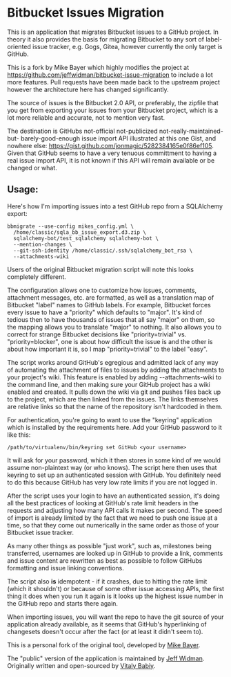 # Bitbucket Issues Migration

This is an application that migrates Bitbucket issues to a GitHub project.
In theory it also provides the basis for migrating Bitbucket to any sort of
label-oriented issue tracker, e.g. Gogs, Gitea, however currently the only
target is GitHub.

This is a fork by Mike Bayer which highly modifies the project at
https://github.com/jeffwidman/bitbucket-issue-migration to include a lot
more features.    Pull requests have been made back to the upstream project
however the architecture here has changed significantly.

The source of issues is the Bitbucket 2.0 API, or preferably, the zipfile
that you get from exporting your issues from your Bitbucket project, which
is a lot more reliable and accurate, not to mention very fast.

The destination is GitHubs not-official not-publicized not-really-maintained-but-
barely-good-enough issue import API illustrated at this one Gist, and nowhere
else:  https://gist.github.com/jonmagic/5282384165e0f86ef105.    Given that
GitHub seems to have a very tenuous committment to having a real issue import
API, it is not known if this API will remain available or be changed or what.

## Usage:

Here's how I'm importing issues into a test GitHub repo from a SQLAlchemy
export:

    bbmigrate --use-config mikes_config.yml \
      /home/classic/sqla_bb_issue_export.d3.zip \
      sqlalchemy-bot/test_sqlalchemy sqlalchemy-bot \
      --mention-changes \
      --git-ssh-identity /home/classic/.ssh/sqlalchemy_bot_rsa \
      --attachments-wiki

Users of the original Bitbucket migration script will note this looks completely
different.

The configuration allows one to customize how issues, comments, attachment
messages, etc. are formatted, as well as a translation map of Bitbucket
"label" names to GitHub labels.   For example, Bitbucket forces every
issue to have a "priority" which defaults to "major".  It's kind of tedious
then to have thousands of issues that all say "major" on them, so the
mapping allows you to translate "major" to nothing.    It also allows you to
correct for strange Bitbucket decisions like "priority=trivial" vs.
"priority=blocker", one is about how difficult the issue is and the other is
about how important it is, so I map "priority=trivial" to the label "easy".

The script works around GitHub's egregious and admitted lack of any way of
automating the attachment of files to issues by adding the attachments
to your project's wiki.   This feature is enabled by adding --attachments-wiki
to the command line, and then making sure your GitHub project has a wiki
enabled and created.   It pulls down the wiki via git and pushes files back
up to the project, which are then linked from the issues.   The links themselves
are relative links so that the name of the repository isn't hardcoded in them.

For authentication, you're going to want to use the "keyring" application
which is installed by the requirements here.   Add your GitHub password to
it like this:

    /path/to/virtualenv/bin/keyring set GitHub <your username>

It will ask for your password, which it then stores in some kind of we would
assume non-plaintext way (or who knows).   The script here then uses that
keyring to set up an authenticated session with GitHub.  You definitely need
to do this because GitHub has very low rate limits if you are not logged in.

After the script uses your login to have an authenticated session, it's doing
all the best practices of looking at GitHub's rate limit headers in the
requests and adjusting how many API calls it makes per second.   The speed of
import is already limited by the  fact that we need to push one issue at a
time, so that they come out numerically in the same order as those of your
Bitbucket issue tracker.

As many other things as possible "just work", such as, milestones being
transferred, usernames are looked up in GitHub to provide a link, comments
and issue content are rewritten as best as possible to follow GitHubs formatting
and issue linking conventions.

The script also **is** idempotent - if it crashes, due to hitting the rate limit
(which it shouldn't) or because of some other issue accessing APIs, the first
thing it does when you run it again is it looks up the highest issue number
in the GitHub repo and starts there again.

When importing issues, you will want the repo to have the git source of
your application already available, as it seems that GitHub's hyperlinking
of changesets doesn't occur after the fact (or at least it didn't seem to).


This is a personal fork of the original tool, developed by
[Mike Bayer](https://github.com/zzzeek).

The "public" version of the application is maintained by [Jeff Widman](http://www.jeffwidman.com/).
Originally written and open-sourced by [Vitaly Babiy](https://github.com/vbabiy).
